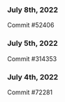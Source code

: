 ### July 8th, 2022

Commit #52406

### July 5th, 2022

Commit #314353


### July 4th, 2022

Commit #72281
